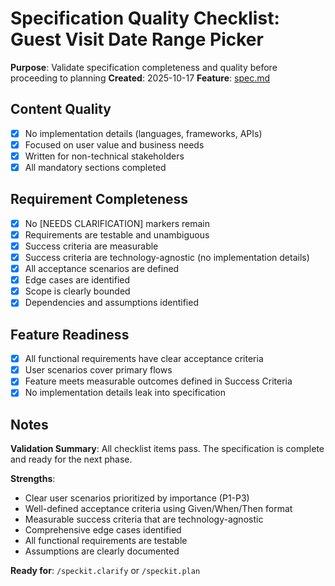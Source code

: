 # Specification Quality Checklist: Guest Visit Date Range Picker

**Purpose**: Validate specification completeness and quality before proceeding to planning
**Created**: 2025-10-17
**Feature**: [spec.md](../spec.md)

## Content Quality

- [x] No implementation details (languages, frameworks, APIs)
- [x] Focused on user value and business needs
- [x] Written for non-technical stakeholders
- [x] All mandatory sections completed

## Requirement Completeness

- [x] No [NEEDS CLARIFICATION] markers remain
- [x] Requirements are testable and unambiguous
- [x] Success criteria are measurable
- [x] Success criteria are technology-agnostic (no implementation details)
- [x] All acceptance scenarios are defined
- [x] Edge cases are identified
- [x] Scope is clearly bounded
- [x] Dependencies and assumptions identified

## Feature Readiness

- [x] All functional requirements have clear acceptance criteria
- [x] User scenarios cover primary flows
- [x] Feature meets measurable outcomes defined in Success Criteria
- [x] No implementation details leak into specification

## Notes

**Validation Summary**: All checklist items pass. The specification is complete and ready for the next phase.

**Strengths**:

- Clear user scenarios prioritized by importance (P1-P3)
- Well-defined acceptance criteria using Given/When/Then format
- Measurable success criteria that are technology-agnostic
- Comprehensive edge cases identified
- All functional requirements are testable
- Assumptions are clearly documented

**Ready for**: `/speckit.clarify` or `/speckit.plan`
